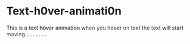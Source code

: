 # Text-h0ver-animati0n
This is a text hover animation when you hover on text the text will start moving..............
